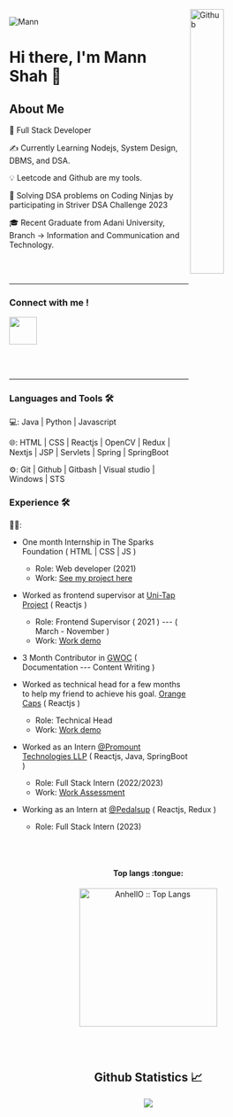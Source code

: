 <img width="35%" align="right" alt="Github" src="https://user-images.githubusercontent.com/48678280/88862734-4903af80-d201-11ea-968b-9c939d88a37c.gif" />
<p align="left"> <img   src="https://komarev.com/ghpvc/?username=Mann-tech13" alt="Mann" /> </p>

# Hi there, I'm Mann Shah 👋 <br>

## About Me <br>

💼  Full Stack Developer

✍️  Currently Learning Nodejs, System Design, DBMS, and DSA.

💡  Leetcode and Github are my tools.

🧩  Solving DSA problems on Coding Ninjas by participating in Striver DSA Challenge 2023

🎓  Recent Graduate from Adani University, Branch -> Information and Communication and Technology.

<br><br>
<hr>

<!-- 
###Connnect with me 📝

[<img align="left"  width="10px" src="https://cdn.dribbble.com/users/164889/screenshots/1275948/reflecting-chrome.gif" />](https://mannshah.netlify.app/)
[<img align="left"  width="5px" src="https://i.pinimg.com/originals/de/b4/6f/deb46f02a59e3b3a2aa58fac16290d63.gif" />](https://www.linkedin.com/in/mann-shah-25a215191)
[<img align="left" width="10px" src="https://cdn.dribbble.com/users/4874/screenshots/3074660/gmaildribbble.gif" />](mailto:mannjshah01@gmail.com)
[<img align="left"  width="10px" src="https://thumbs.gfycat.com/OrnateOrneryFoal-max-1mb.gif" />](https://www.instagram.com/__mann_13_/)

<br><br>
<hr> -->

### Connect with me !

<a href="https://www.linkedin.com/in/mann-shah-25a215191" target="_blank" rel="noopener noreferrer"><img src="https://img.icons8.com/fluent/2x/linkedin.png" width="50" /></a>

<br><br>
<hr/>


### Languages and Tools 🛠

💻:  Java | Python | Javascript

🌐:  HTML | CSS | Reactjs | OpenCV | Redux | Nextjs | JSP | Servlets | Spring | SpringBoot

⚙️:  Git | Github | Gitbash | Visual studio | Windows | STS

### Experience 🛠

👨‍💻:
- One month Internship in The Sparks Foundation ( HTML | CSS | JS )
  - Role: Web developer  (2021)
  - Work: [See my project here](https://github.com/Mann-tech13/Banking_System)

- Worked as frontend supervisor at [Uni-Tap Project](https://github.com/imdiode/Uni-tap) ( Reactjs )
  - Role: Frontend Supervisor ( 2021 ) --- ( March - November )
  - Work: [Work demo](https://github.com/Mann-tech13/Uni-Tap-website)
 
- 3 Month Contributor in [GWOC](https://github.com/girlscript) ( Documentation --- Content Writing )

- Worked as technical head for a few months to help my friend to achieve his goal. [Orange Caps](https://github.com/BHAVYA0034/Orangecaps) ( Reactjs )
  - Role: Technical Head
  - Work: [Work demo](https://github.com/BHAVYA0034/Orangecaps)

- Worked as an Intern [@Promount Technologies LLP](http://www.promounttechnologies.com/) ( Reactjs, Java, SpringBoot )
  -  Role: Full Stack Intern (2022/2023)
  -  Work: [Work Assessment](https://github.com/Mann-tech13/CRUD_2.0)
    
- Working as an Intern at [@Pedalsup](https://pedalsup.com/) ( Reactjs, Redux )
  - Role: Full Stack Intern (2023)

  
<br><br>
<h4 align="center">Top langs :tongue:</h4>
<p align="center"><img src="https://github-readme-stats.vercel.app/api/top-langs/?username=Mann-tech13&langs_count=10&theme=tokyonight&layout=compact" alt="AnhellO :: Top Langs" height="250" /></p>

<br><br>
<h2 align="center"> Github Statistics 📈 </h2>
  
<div align="center"> 
  <a href=""><img align="center" src="https://github-readme-stats-sigma-five.vercel.app/api?username=Mann-tech13&show_icons=true&include_all_commits=true&count_private=true&theme=midnight-purple&line_height=40" /></a></div>

<!--
**Mann-tech13/Mann-tech13** is a ✨ _special_ ✨ repository because its `README.md` (this file) appears on your GitHub profile.![Windows](http://img.shields.io/badge/-Windows-0078D6?style=flat-square&logo=windows&logoColor=ffffff)"

Here are some ideas to get you started:

- 🔭 I’m currently working on ...
- 🌱 I’m currently learning ...
- 👯 I’m looking to collaborate on ...
- 🤔 I’m looking for help with ...
- 💬 Ask me about ...
- 📫 How to reach me: ...
- 😄 Pronouns: ...
- ⚡ Fun fact: ...
-->
